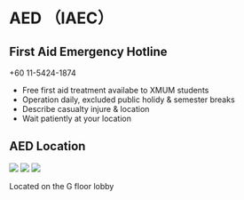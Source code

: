 # AED （IAEC）

## First Aid Emergency Hotline

+60 11-5424-1874

- Free first aid treatment availabe to XMUM students
- Operation daily, excluded public holidy & semester breaks
- Describe casualty injure & location
- Wait patiently at your location

## AED Location

<div class="image-slide">
<img src="https://img.xmummap.com/AED%20%2810%29.webp" />
<img src="https://img.xmummap.com/AED%20%2811%29.webp" />
<img src="https://img.xmummap.com/AED%20%2812%29.webp" />
</div>

Located on the G floor lobby
